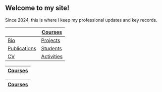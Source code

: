 ## Welcome to my  site!
Since 2024, this is where I keep my professional updates and key records.

| |[Courses](https://etuyishimire.github.io/Courses)|
| --- | --- |
|[Bio](https://etuyishimire.github.io/Bio)| [Projects](https://etuyishimire.github.io/Projects)|
|[Publications](https://etuyishimire.github.io/Publications/)|[Students](https://etuyishimire.github.io/Students)|
|[CV](https://etuyishimire.github.io/CV/)|[Activities](https://etuyishimire.github.io/Activities)|
 


|[Courses](https://etuyishimire.github.io/Courses)|
| --- |

|[Courses](https://etuyishimire.github.io/Courses)|
| --- |
